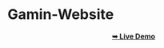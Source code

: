 # Gamin-Website

<div align="center">
  <a href="https://www.google.com" style="text-decoration='none'"><strong>➥ Live Demo</strong></a>
</div>

